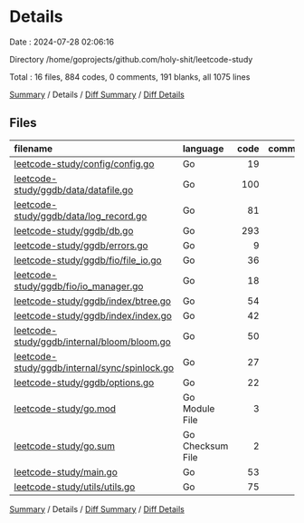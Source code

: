 # Details

Date : 2024-07-28 02:06:16

Directory /home/goprojects/github.com/holy-shit/leetcode-study

Total : 16 files,  884 codes, 0 comments, 191 blanks, all 1075 lines

[Summary](results.md) / Details / [Diff Summary](diff.md) / [Diff Details](diff-details.md)

## Files
| filename | language | code | comment | blank | total |
| :--- | :--- | ---: | ---: | ---: | ---: |
| [leetcode-study/config/config.go](/leetcode-study/config/config.go) | Go | 19 | 0 | 3 | 22 |
| [leetcode-study/ggdb/data/datafile.go](/leetcode-study/ggdb/data/datafile.go) | Go | 100 | 0 | 19 | 119 |
| [leetcode-study/ggdb/data/log_record.go](/leetcode-study/ggdb/data/log_record.go) | Go | 81 | 0 | 25 | 106 |
| [leetcode-study/ggdb/db.go](/leetcode-study/ggdb/db.go) | Go | 293 | 0 | 44 | 337 |
| [leetcode-study/ggdb/errors.go](/leetcode-study/ggdb/errors.go) | Go | 9 | 0 | 3 | 12 |
| [leetcode-study/ggdb/fio/file_io.go](/leetcode-study/ggdb/fio/file_io.go) | Go | 36 | 0 | 10 | 46 |
| [leetcode-study/ggdb/fio/io_manager.go](/leetcode-study/ggdb/fio/io_manager.go) | Go | 18 | 0 | 8 | 26 |
| [leetcode-study/ggdb/index/btree.go](/leetcode-study/ggdb/index/btree.go) | Go | 54 | 0 | 10 | 64 |
| [leetcode-study/ggdb/index/index.go](/leetcode-study/ggdb/index/index.go) | Go | 42 | 0 | 13 | 55 |
| [leetcode-study/ggdb/internal/bloom/bloom.go](/leetcode-study/ggdb/internal/bloom/bloom.go) | Go | 50 | 0 | 10 | 60 |
| [leetcode-study/ggdb/internal/sync/spinlock.go](/leetcode-study/ggdb/internal/sync/spinlock.go) | Go | 27 | 0 | 7 | 34 |
| [leetcode-study/ggdb/options.go](/leetcode-study/ggdb/options.go) | Go | 22 | 0 | 9 | 31 |
| [leetcode-study/go.mod](/leetcode-study/go.mod) | Go Module File | 3 | 0 | 3 | 6 |
| [leetcode-study/go.sum](/leetcode-study/go.sum) | Go Checksum File | 2 | 0 | 1 | 3 |
| [leetcode-study/main.go](/leetcode-study/main.go) | Go | 53 | 0 | 11 | 64 |
| [leetcode-study/utils/utils.go](/leetcode-study/utils/utils.go) | Go | 75 | 0 | 15 | 90 |

[Summary](results.md) / Details / [Diff Summary](diff.md) / [Diff Details](diff-details.md)